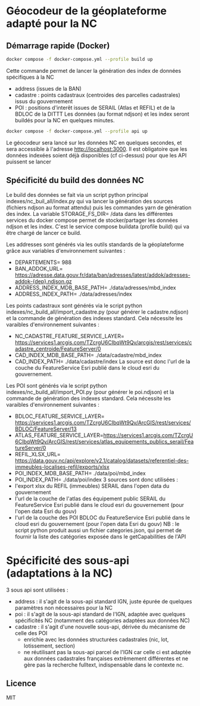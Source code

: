 # Géocodeur de la géoplateforme adapté pour la NC

## Démarrage rapide (Docker)

```bash
docker compose -f docker-compose.yml --profile build up
```
Cette commande permet de lancer la génération des index de données spécifiques à la NC
- address (issues de la BAN)
- cadastre : points cadastraux (centroides des parcelles cadastrales) issus du gouvernement
- POI : positions d'interêt issues de SERAIL (Atlas et REFIL)  et de la BDLOC de la DITTT
Les données (au format ndjson) et les index seront buildés pour la NC en quelques minutes.

```bash
docker compose -f docker-compose.yml --profile api up
```
Le géocodeur sera lancé sur les données NC en quelques secondes, et sera accessible à l'adresse <http://localhost:3000>.
Il est obligatoire que les données indexées soient déjà disponibles (cf ci-dessus) pour que les API puissent se lancer


## Spécificité du build des données NC
Le build des données se fait via un script python principal indexes/nc_buil_all/index.py qui va lancer la génération des sources (fichiers ndjson au format attendu) puis les commandes yarn de génération des index.
La variable STORAGE_FS_DIR= /data dans les différentes services du docker compose permet de stocker/partager les données ndjson et les index.
C'est le service compose buildata (profile build) qui va être chargé de lancer ce build.

Les addresses sont générés via les outils standards de la géoplateforme grâce aux variables d'environnement suivantes :
- DEPARTEMENTS= 988
- BAN_ADDOK_URL= https://adresse.data.gouv.fr/data/ban/adresses/latest/addok/adresses-addok-{dep}.ndjson.gz
- ADDRESS_INDEX_MDB_BASE_PATH= ./data/adresses/mbd_index
- ADDRESS_INDEX_PATH= ./data/adresses/index

Les points cadastraux sont générés via le script python indexes/nc_build_all/import_cadastre.py (pour générer le cadastre.ndjson) et la commande de génération des indexes standard. Cela nécessite les varaibles d'environnement suivantes :
- NC_CADASTRE_FEATURE_SERVICE_LAYER= https://services1.arcgis.com/TZcrgU6CIbqWt9Qv/arcgis/rest/services/cadastre_centroide/FeatureServer/0
- CAD_INDEX_MDB_BASE_PATH= ./data/cadastre/mbd_index
- CAD_INDEX_PATH= ./data/cadastre/index
La source est donc l'url de la couche du FeatureService Esri publié dans le cloud esri du gouvernement.

Les POI sont générés via le script python indexes/nc_build_all/import_POI.py (pour générer le poi.ndjson) et la commande de génération des indexes standard. Cela nécessite les varaibles d'environnement suivantes :
- BDLOC_FEATURE_SERVICE_LAYER= https://services1.arcgis.com/TZcrgU6CIbqWt9Qv/ArcGIS/rest/services/BDLOC/FeatureServer/13
- ATLAS_FEATURE_SERVICE_LAYER=https://services1.arcgis.com/TZcrgU6CIbqWt9Qv/ArcGIS/rest/services/atlas_equipements_publics_serail/FeatureServer/0
- REFIL_XLSX_URL= https://data.gouv.nc/api/explore/v2.1/catalog/datasets/referentiel-des-immeubles-localises-refil/exports/xlsx
- POI_INDEX_MDB_BASE_PATH= ./data/poi/mbd_index
- POI_INDEX_PATH= ./data/poi/index
3 sources sont donc utilisées :
- l'export xlsx du REFIL (immeubles) SERAIL dans l'open data du gouvernement
- l'url de la couche de l'atlas des  équipement public SERAIL du FeatureService Esri publié dans le cloud esri du gouvernement (pour l'open data Esri du gouv)
- l'url de la couche des POI BDLOC du FeatureService Esri publié dans le cloud esri du gouvernement (pour l'open data Esri du gouv)
NB : le script python produit aussi un fichier categories.json, qui permet de fournir la liste des catégories exposée dans le getCapabilities de l'API

# Spécificité des sous-api (adaptations à la NC)
3 sous api sont utilisées :
- address : il s'agit de la sous-api standard IGN, juste épurée de quelques paramètres non nécessaires pour la NC
- poi : il s'agit de la sous-api standard de l'IGN, adaptée avec quelques spécificités NC (notamment des catégories adaptées aux données NC)
- cadastre : il s'agit d'une nouvelle sous-api, dérivée du mécanisme de celle des POI 
  - enrichie avec les données structurées cadastrales (nic, lot,  lotissement, section)
  - ne réutilisant pas la sous-api parcel de l'IGN car celle ci est adaptée aux données cadastrales françaises extrêmement différentes et ne gère pas la recherche fulltext, indispensable dans le contexte nc.

## Licence

MIT
